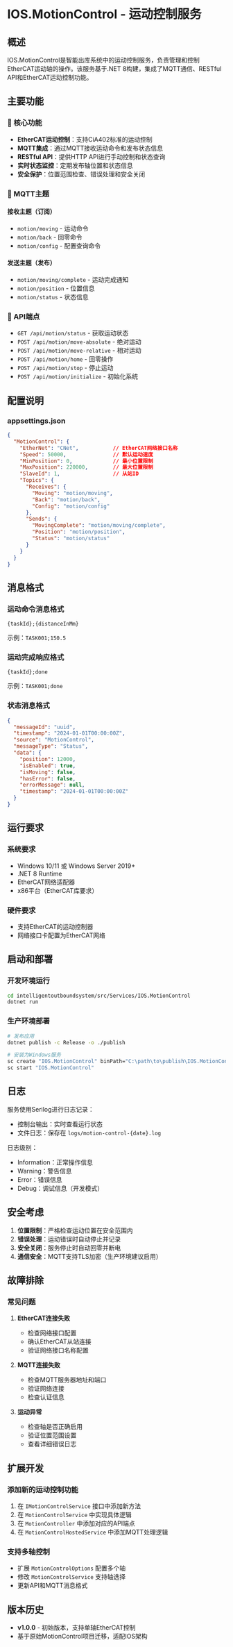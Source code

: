 # IOS.MotionControl - 运动控制服务

## 概述

IOS.MotionControl是智能出库系统中的运动控制服务，负责管理和控制EtherCAT运动轴的操作。该服务基于.NET 8构建，集成了MQTT通信、RESTful API和EtherCAT运动控制功能。

## 主要功能

### 🚀 核心功能
- **EtherCAT运动控制**：支持CiA402标准的运动控制
- **MQTT集成**：通过MQTT接收运动命令和发布状态信息
- **RESTful API**：提供HTTP API进行手动控制和状态查询
- **实时状态监控**：定期发布轴位置和状态信息
- **安全保护**：位置范围检查、错误处理和安全关闭

### 📡 MQTT主题

#### 接收主题（订阅）
- `motion/moving` - 运动命令
- `motion/back` - 回零命令  
- `motion/config` - 配置查询命令

#### 发送主题（发布）
- `motion/moving/complete` - 运动完成通知
- `motion/position` - 位置信息
- `motion/status` - 状态信息

### 🔧 API端点

- `GET /api/motion/status` - 获取运动状态
- `POST /api/motion/move-absolute` - 绝对运动
- `POST /api/motion/move-relative` - 相对运动
- `POST /api/motion/home` - 回零操作
- `POST /api/motion/stop` - 停止运动
- `POST /api/motion/initialize` - 初始化系统

## 配置说明

### appsettings.json

```json
{
  "MotionControl": {
    "EtherNet": "CNet",           // EtherCAT网络接口名称
    "Speed": 50000,               // 默认运动速度
    "MinPosition": 0,             // 最小位置限制
    "MaxPosition": 220000,        // 最大位置限制
    "SlaveId": 1,                 // 从站ID
    "Topics": {
      "Receives": {
        "Moving": "motion/moving",
        "Back": "motion/back",
        "Config": "motion/config"
      },
      "Sends": {
        "MovingComplete": "motion/moving/complete",
        "Position": "motion/position",
        "Status": "motion/status"
      }
    }
  }
}
```

## 消息格式

### 运动命令消息格式
```
{taskId};{distanceInMm}
```
示例：`TASK001;150.5`

### 运动完成响应格式
```
{taskId};done
```
示例：`TASK001;done`

### 状态消息格式
```json
{
  "messageId": "uuid",
  "timestamp": "2024-01-01T00:00:00Z",
  "source": "MotionControl",
  "messageType": "Status",
  "data": {
    "position": 12000,
    "isEnabled": true,
    "isMoving": false,
    "hasError": false,
    "errorMessage": null,
    "timestamp": "2024-01-01T00:00:00Z"
  }
}
```

## 运行要求

### 系统要求
- Windows 10/11 或 Windows Server 2019+
- .NET 8 Runtime
- EtherCAT网络适配器
- x86平台（EtherCAT库要求）

### 硬件要求
- 支持EtherCAT的运动控制器
- 网络接口卡配置为EtherCAT网络

## 启动和部署

### 开发环境运行
```bash
cd intelligentoutboundsystem/src/Services/IOS.MotionControl
dotnet run
```

### 生产环境部署
```bash
# 发布应用
dotnet publish -c Release -o ./publish

# 安装为Windows服务
sc create "IOS.MotionControl" binPath="C:\path\to\publish\IOS.MotionControl.exe"
sc start "IOS.MotionControl"
```

## 日志

服务使用Serilog进行日志记录：
- 控制台输出：实时查看运行状态
- 文件日志：保存在 `logs/motion-control-{date}.log`

日志级别：
- Information：正常操作信息
- Warning：警告信息
- Error：错误信息
- Debug：调试信息（开发模式）

## 安全考虑

1. **位置限制**：严格检查运动位置在安全范围内
2. **错误处理**：运动错误时自动停止并记录
3. **安全关闭**：服务停止时自动回零并断电
4. **通信安全**：MQTT支持TLS加密（生产环境建议启用）

## 故障排除

### 常见问题

1. **EtherCAT连接失败**
   - 检查网络接口配置
   - 确认EtherCAT从站连接
   - 验证网络接口名称配置

2. **MQTT连接失败**
   - 检查MQTT服务器地址和端口
   - 验证网络连接
   - 检查认证信息

3. **运动异常**
   - 检查轴是否正确启用
   - 验证位置范围设置
   - 查看详细错误日志

## 扩展开发

### 添加新的运动控制功能
1. 在 `IMotionControlService` 接口中添加新方法
2. 在 `MotionControlService` 中实现具体逻辑
3. 在 `MotionController` 中添加对应的API端点
4. 在 `MotionControlHostedService` 中添加MQTT处理逻辑

### 支持多轴控制
- 扩展 `MotionControlOptions` 配置多个轴
- 修改 `MotionControlService` 支持轴选择
- 更新API和MQTT消息格式

## 版本历史

- **v1.0.0** - 初始版本，支持单轴EtherCAT控制
- 基于原始MotionControl项目迁移，适配IOS架构 